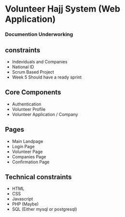 # Volunteer Hajj System (Web Application)

### Documention Underworking

## constraints

- Indeviduals and Companies
- National ID
- Scrum Based Project
- Week 5 Should have a ready sprint

## Core Components

- Authentication
- Volunteer Profile
- Volunteer Application / Company

## Pages

- Main Landpage
- Login Page
- Volunteer Page
- Companies Page
- Confirmation Page

## Technical constraints

- HTML
- CSS
- Javascript
- PHP (Maybe)
- SQL (Either mysql or postgresql)
